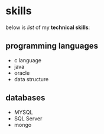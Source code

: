 # skills

below is _list_ of my **technical skills**:

## programming languages
- c language
- java
- oracle
- data structure

## databases
- MYSQL
- SQL Server
- mongo
